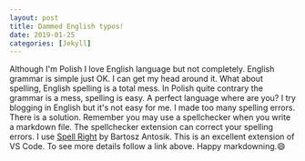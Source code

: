 ```yaml
---
layout: post
title: Dammed English typos!
date: 2019-01-25
categories: [Jekyll]
---
```


Although I'm Polish I love English language but not completely. English grammar is simple just OK.
I can get my head around it. What about spelling, English spelling is a total mess. In Polish quite contrary the grammar is a mess, spelling is easy. A perfect language where are you? I try blogging in English but it's not easy for me. I made too many spelling errors. There is a solution. Remember you may use a spellchecker when you write a markdown file. The spellchecker extension can correct your spelling errors. I use [Spell Right](https://marketplace.visualstudio.com/items?itemName=ban.spellright) by Bartosz Antosik. This is an excellent extension of VS Code. To see more details follow a link above. Happy markdowning.:smile:
